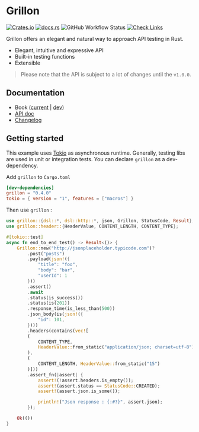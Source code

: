 # Grillon

[![Crates.io](https://img.shields.io/crates/v/grillon)](https://crates.io/crates/grillon)
[![docs.rs](https://img.shields.io/docsrs/grillon)](https://docs.rs/grillon/latest/grillon)
![GitHub Workflow Status](https://img.shields.io/github/actions/workflow/status/owlduty/grillon/ci.yml)
[![Check Links](https://github.com/owlduty/grillon/actions/workflows/links.yml/badge.svg)](https://github.com/owlduty/grillon/actions/workflows/links.yml)

Grillon offers an elegant and natural way to approach API testing in Rust.

- Elegant, intuitive and expressive API
- Built-in testing functions
- Extensible

> Please note that the API is subject to a lot of changes until the `v1.0.0`.

## Documentation

- Book ([current](https://owlduty.github.io/grillon/current) | [dev](https://owlduty.github.io/grillon/dev))
- [API doc](https://docs.rs/grillon/latest/grillon)
- [Changelog](https://github.com/owlduty/grillon/blob/main/CHANGELOG.md)

## Getting started

This example uses [Tokio](https://tokio.rs/) as asynchronous runtime. Generally, testing libs are used in unit or integration tests. You can declare `grillon` as a dev-dependency.

Add `grillon` to `Cargo.toml`

```toml
[dev-dependencies]
grillon = "0.4.0"
tokio = { version = "1", features = ["macros"] }
```

Then use `grillon` :

```rust
use grillon::{dsl::*, dsl::http::*, json, Grillon, StatusCode, Result};
use grillon::header::{HeaderValue, CONTENT_LENGTH, CONTENT_TYPE};

#[tokio::test]
async fn end_to_end_test() -> Result<()> {
    Grillon::new("http://jsonplaceholder.typicode.com")?
        .post("posts")
        .payload(json!({
            "title": "foo",
            "body": "bar",
            "userId": 1
        }))
        .assert()
        .await
        .status(is_success())
        .status(is(201))
        .response_time(is_less_than(500))
        .json_body(is(json!({
            "id": 101,
        })))
        .headers(contains(vec![
        (
            CONTENT_TYPE,
            HeaderValue::from_static("application/json; charset=utf-8"),
        ),
        (
            CONTENT_LENGTH, HeaderValue::from_static("15")
        )]))
        .assert_fn(|assert| {
            assert!(!assert.headers.is_empty());
            assert!(assert.status == StatusCode::CREATED);
            assert!(assert.json.is_some());

            println!("Json response : {:#?}", assert.json);
        });

    Ok(())
}
```
